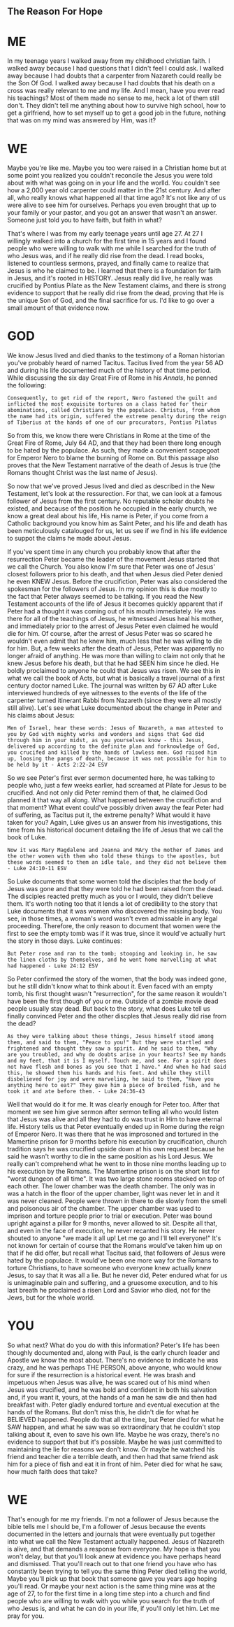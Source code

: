 ## The Reason For Hope

# ME
In my teenage years I walked away from my childhood christian faith.
I walked away because I had questions that I didn't feel I could ask.
I walked away because I had doubts that a carpenter from Nazareth could
really be the Son Of God. I walked away because I had doubts that his death
on a cross was really relevant to me and my life. And I mean, have you ever read
his teachings? Most of them made no sense to me, heck a lot of them still don't. They
didn't tell me anything about how to survive high school, how to get a girlfriend,
how to set myself up to get a good job in the future, nothing that was on my mind
was answered by Him, was it?

# WE
Maybe you're like me. Maybe you too were raised in a Christian home but at some point
you realized you couldn't reconcile the Jesus you were told about with what was
going on in your life and the worlld. You couldn't see how a 2,000 year old carpenter could matter
in the 21st century. And after all, who really knows what happened all that time ago? It's
not like any of us were alive to see him for ourselves. Perhaps you even brought that up
to your family or your pastor, and you got an answer that wasn't an answer. Someone just told you
to have faith, but faith in what?

That's where I was from my early teenage years until age 27. At 27 I willingly walked into a church
for the first time in 15 years and I found people who were willing to walk with me while I searched
for the truth of who Jesus was, and if he really did rise from the dead. I read books, listened to
countless sermons, prayed, and finally came to realize that Jesus is who he claimed to be. I learned
that there is a foundation for faith in Jesus, and it's rooted in HISTORY. Jesus really did live, he
really was crucified by Pontius Pilate as the New Testament claims, and there is strong evidence to
support that he really did rise from the dead, proving that He is the unique Son of God, and the final sacrifice
for us. I'd like to go over a small amount of that evidence now.

# GOD
We know Jesus lived and died thanks to the testimony of a Roman historian you've probably heard of
named Tacitus. Tacitus lived from the year 56 AD and during his life documented much of the history
of that time period. While discussing the six day Great Fire of Rome in his *Annals*, he penned the following:

`Consequently, to get rid of the report, Nero fastened the guilt and inflicted the most exquisite
tortures on a class hated for their abominations, called Christians by the populace. Christus,
from whom the name had its origin, suffered the extreme penalty during the reign of Tiberius
at the hands of one of our procurators, Pontius Pilatus`

So from this, we know there were Christians in Rome at the time of the Great Fire of Rome, July 64 AD,
and that they had been there long enough to be hated by the populace. As such, they made a convenient
scapegoat for Emperor Nero to blame the burning of Rome on. But this passage also proves that the New Testament
narrative of the death of Jesus is true (the Romans thought Christ was the last name of Jesus).

So now that we've proved Jesus lived and died as described in the New Testament, let's look at the ressurection.
For that, we can look at a famous follower of Jesus from the first century. No reputable scholar doubts he existed,
and because of the position he occupied in the early church, we know a great deal about his life, His name is Peter,
if you come from a Catholic background you know him as Saint Peter, and his life and death has been meticulously
catalouged for us, let us see if we find in his life evidence to suppot the claims he made about Jesus.

If you've spent time in any church you probably know that after the resurrection Peter
became the leader of the movement Jesus started that we call the Church. You also know I'm sure that Peter was one of
Jesus' closest followers prior to his death, and that when Jesus died Peter denied he even KNEW Jesus. Before the
crucifiction, Peter was also considered the spokesman for the followers of Jesus. In my opinion this is due mostly
to the fact that Peter always seemed to be talking. If you read the New Testament accounts of the life of Jesus
it becomes quickly apparent that if Peter had a thought it was coming out of his mouth immediately.
 He was there for all of the teachings of Jesus, he witnessed Jesus heal his mother, and immediately prior to the arrest of Jesus
Peter even claimed he would die for him.
Of course, after the arrest of Jesus Peter was so scared he wouldn't even admit that he knew him, much less that he
was willing to die for him. But, a few weeks after the death of Jesus, Peter was apparently no longer afraid of anything.
He was more than willing to claim not only that he knew Jesus before his death, but that he had SEEN him since he died.
He boldly proclaimed to anyone he could that Jesus was risen. We see this in what we call the book of Acts, but what is
basically a travel journal of a first century doctor named Luke. The journal was written by 67 AD after Luke interviewed
hundreds of eye witnesses to the events of the life of the carpenter turned itinerant Rabbi from Nazareth (since they were
all mostly still alive). Let's see what Luke documented about the change in Peter and his claims about Jesus:

`Men of Israel, hear these words: Jesus of Nazareth, a man attested to you by God with mighty works
and wonders and signs that God did through him in your midst, as you yourselves know - this Jesus, delivered up
according to the definite plan and forknowledge of God, you crucifed and killed by the hands of lawless men.
God raised him up, loosing the pangs of death, because it was not possible for him to be held by it - Acts 2:22-24 ESV`

So we see Peter's first ever sermon documented here, he was talking to people who, just a few weeks earlier, had
screamed at Pilate for Jesus to be crucified. And not only did Peter remind them of that, he claimed God planned
it that way all along. What happened between the crucifiction and that moment? What event could've possibly
driven away the fear Peter had of suffering, as Tacitus put it, the extreme penalty? What would it have taken for you?
Again, Luke gives us an answer from his investigations, this time from his historical document detailing the life of Jesus
that we call the book of Luke.

`Now it was Mary Magdalene and Joanna and MAry the mother of James and the other women
with them who told these things to the apostles, but these words seemed to them an idle tale,
and they did not believe them - Luke 24:10-11 ESV`

So Luke documents that some women told the disciples that the body of Jesus was gone and that
they were told he had been raised from the dead. The disciples reacted pretty much as you or I would, they
didn't believe them. It's worth noting too that it lends a lot of credibility to the story that Luke documents
that it was women who discovered the missing body. You see, in those times, a woman's word wasn't even admissable
in any legal proceeding. Therefore, the only reason to document that women were the first to see the empty tomb
was if it was true, since it would've actually hurt the story in those days. Luke continues:

`But Peter rose and ran to the tomb; stooping and looking in, he saw the linen cloths by themselves,
and he went home marvelling at what had happened - Luke 24:12 ESV`

So Peter confirmed the story of the women, that the body was indeed gone, but he still didn't know what
to think about it. Even faced with an empty tomb, his first thought wasn't "resurrection", for the same reason
it wouldn't have been the first though of you or me. Outside of a zombie movie dead people usually stay dead.
But back to the story, what does Luke tell us finally convinced Peter and the other discples that Jesus really
did rise from the dead?

`As they were talking about these things, Jesus himself stood among them, and said to them, "Peace to you!"
But they were startled and frightened and thought they saw a spirit. And he said to them, "Why are you troubled,
and why do doubts arise in your hearts? See my hands and my feet, that it is I myself. Touch me, and see. For
a spirit does not have flesh and bones as you see that I have." And when he had said this,
he showed them his hands and his feet. And while they still disbelieved for joy and were marveling, he said to them,
"Have you anything here to eat?" They gave him a piece of broiled fish, and he took it and ate before them. - Luke 24:36-43`

Well that would do it for me. It was clearly enough for Peter too. After that moment we see him give sermon after sermon
telling all who would listen that Jesus was alive and all they had to do was trust in Him to have eternal life. History tells
us that Peter eventually ended up in Rome during the reign of Emperor Nero. It was there that he was improsoned and tortured
in the Mamertine prison for 9 months before his execution by crucification, church tradition says he was crucified upside down
at his own request because he said he wasn't worthy to die in the same position as his Lord Jesus. We really can't comprehend
what he went to in those nine months leading up to his execution by the Romans. The Mamertine prison is on the short list for
"worst dungeon of all time". It was two large stone rooms stacked on top of each other. The lower chamber was the death chamber.
The only was in was a hatch in the floor of the upper chamber, light was never let in and it was never cleaned. People were thrown
in there to die slowly from the smell and poisonous air of the chamber. The upper chamber was used to imprison and torture people
prior to trial or execution. Peter was bound upright against a pillar for 9 months, never allowed to sit. Despite all that, and
even in the face of execution, he never recanted his story. He never shouted to anyone "we made it all up! Let me go and I'll tell
everyone!" It's not known for certain of course that the Romans would've taken him up on that if he did offer, but recall what Tacitus
said, that followers of Jesus were hated by the populace. It would've been one more way for the Romans to torture Christians, to have
someone who everyone knew actually knew Jesus, to say that it was all a lie. But he never did, Peter endured what for us is
unimaginable pain and suffering, and a gruesome execution, and to his last breath he proclaimed a risen Lord and Savior who died, not
for the Jews, but for the whole world.

# YOU
So what next? What do you do with this information? Peter's life has been thoughly documented and, along with Paul, is the early
church leader and Apostle we know the most about. There's no evidence to indicate he was crazy, and he was perhaps THE PERSON, above
anyone, who would know for sure if the resurrection is a historical event. He was brash and impetuous when Jesus was alive, he was scared
out of his mind when Jesus was crucified, and he was bold and confident in both his salvation and, if you want it, yours, at the hands
of a man he saw die and then had breakfast with. Peter gladly endured torture and eventual execution at the hands of the Romans. But don't
miss this, he didn't die for what he BELIEVED happened. People do that all the time, but Peter died for what he SAW happen, and what he
saw was so extraordinary that he couldn't stop talking about it, even to save his own life. Maybe he was crazy, there's no evidence
to support that but it's possible. Maybe he was just committed to maintaining the lie for reasons we don't know. Or maybe he watched
his friend and teacher die a terrible death, and then had that same friend ask him for a piece of fish and eat it in front of him. Peter
died for what he saw, how much faith does that take?

# WE
That's enough for me my friends. I'm not a follower of Jesus because the bible tells me I should be, I'm a follower of Jesus because
the events documented in the letters and journals that were eventually put together into what we call the New Testament actually happened.
Jesus of Nazareth is alive, and that demands a response from everyone. My hope is that you won't delay, but that you'll look anew
at evidence you have perhaps heard and dismissed. That you'll reach out to that one friend you have who has constantly been trying
to tell you the same thing Peter died telling the world, Maybe you'll pick up that book that someone gave you years ago hoping
you'll read. Or maybe your next action is the same thing mine was at the age of 27, to for the first time in a long time step into
a church and find people who are willing to walk with you while you search for the truth of who Jesus is, and what he can do in your life,
if you'll only let him. Let me pray for you.
